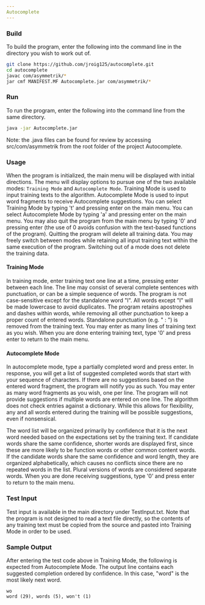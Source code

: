 ```yaml
---
Autocomplete
---
```


### Build
To build the program, enter the following into the command line in the directory you wish to work out of.

```bash
git clone https://github.com/jroig125/autocomplete.git
cd autocomplete
javac com/asymmetrik/*
jar cmf MANIFEST.MF Autocomplete.jar com/asymmetrik/*
```

### Run
To run the program, enter the following into the command line from the same directory.
```bash
java -jar Autocomplete.jar
```
Note: the .java files can be found for review by accessing src/com/asymmetrik from the root folder of the project Autocomplete.
### Usage

When the program is initialized, the main menu will be displayed with initial directions. The menu will display options to pursue one of the two available modes: `Training Mode` and `Autocomplete Mode`. Training Mode is used to input training texts to the algorithm. Autocomplete Mode is used to input word fragments to receive Autocomplete suggestions. You can select Training Mode by typing 't' and pressing enter on the main menu. You can select Autocomplete Mode by typing 'a' and pressing enter on the main menu. You may also quit the program from the main menu by typing '0' and pressing enter (the use of 0 avoids confusion with the text-based functions of the program). Quitting the program will delete all training data. You may freely switch between modes while retaining all input training text within the same execution of the program. Switching out of a mode does not delete the training data.

#### Training Mode

In training mode, enter training text one line at a time, pressing enter between each line. The line may consist of several complete sentences with punctuation, or can be a simple sequence of words. The program is not case-sensitive except for the standalone word "I". All words except "I" will be made lowercase to avoid duplicates. The program retains apostrophes and dashes within words, while removing all other punctuation to keep a proper count of entered words. Standalone punctuation (e.g. " : ") is removed from the training text. You may enter as many lines of training text as you wish. When you are done entering training text, type '0' and press enter to return to the main menu.

#### Autocomplete Mode

In autocomplete mode, type a partially completed word and press enter. In response, you will get a list of suggested completed words that start with your sequence of characters. If there are no suggestions based on the entered word fragment, the program will notify you as such. You may enter as many word fragments as you wish, one per line. The program will not provide suggestions if multiple words are entered on one line. The algorithm does not check entries against a dictionary. While this allows for flexibility, any and all words entered during the training will be possible suggestions, even if nonsensical.

The word list will be organized primarily by confidence that it is the next word needed based on the expectations set by the training text. If candidate words share the same confidence, shorter words are displayed first, since these are more likely to be function words or other common content words. If the candidate words share the same confidence and word length, they are organized alphabetically, which causes no conflicts since there are no repeated words in the list. Plural versions of words are considered separate words. When you are done receiving suggestions, type '0' and press enter to return to the main menu.

### Test Input
Test input is available in the main directory under TestInput.txt. Note that the program is not designed to read a text file directly, so the contents of any training text must be copied from the source and pasted into Training Mode in order to be used. 

### Sample Output
After entering the test code above in Training Mode, the following is expected from Autocomplete Mode. The output line contains each suggested completion ordered by confidence. In this case, "word" is the most likely next word.

```$xslt
wo
word (29), words (5), won't (1)
```